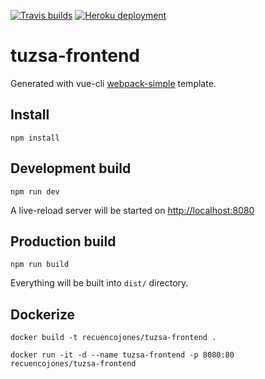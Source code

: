 [![Travis builds](https://travis-ci.org/RecuencoJones/tuzsa-frontend.svg?branch=develop)](https://travis-ci.org/RecuencoJones/tuzsa-frontend)
[![Heroku deployment](https://img.shields.io/badge/deploy-heroku-9878bb.svg)](https://tuzsa-frontend.herokuapp.com)

# tuzsa-frontend

Generated with vue-cli [webpack-simple](https://github.com/vuejs-templates/webpack-simple) template.

## Install

```
npm install
```

## Development build

```
npm run dev
```

A live-reload server will be started on [http://localhost:8080](http://localhost:8080)

## Production build

```
npm run build
```

Everything will be built into `dist/` directory.

## Dockerize

```
docker build -t recuencojones/tuzsa-frontend .

docker run -it -d --name tuzsa-frontend -p 8080:80 recuencojones/tuzsa-frontend
```
